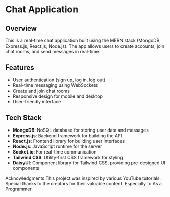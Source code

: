 # Chat Application

## Overview

This is a real-time chat application built using the MERN stack (MongoDB, Express.js, React.js, Node.js). The app allows users to create accounts, join chat rooms, and send messages in real-time.

## Features

- User authentication (sign up, log in, log out)
- Real-time messaging using WebSockets
- Create and join chat rooms
- Responsive design for mobile and desktop
- User-friendly interface

## Tech Stack

- **MongoDB**: NoSQL database for storing user data and messages
- **Express.js**: Backend framework for building the API
- **React.js**: Frontend library for building user interfaces
- **Node.js**: JavaScript runtime for the server
- **Socket.io**: For real-time communication
- **Tailwind CSS**: Utility-first CSS framework for styling
- **DaisyUI**: Component library for Tailwind CSS, providing pre-designed UI components

Acknowledgments
This project was inspired by various YouTube tutorials. Special thanks to the creators for their valuable content.
Especially to As a Programmer.
